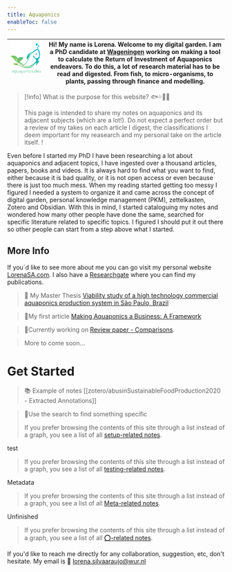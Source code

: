 ```yaml
---
title: Aquaponics
enableToc: false
---
```


|![Aquaponics.dev logo](aquaponics.png)<img width=300/>|Hi! My name is **Lorena**. Welcome to my digital garden. I am a PhD candidate at [Wageningen](https://www.wur.nl/en/about-wur.htm) working on making a tool to calculate the Return of Investment of Aquaponics endeavors. To do this, a lot of research material has to be read and digested. From fish, to micro-organisms, to plants, passing through finance and modelling.| 
|--------------|:-----:|



> [!info] What is the purpose for this website? 🐟💦🍃🌱
>
>This page is intended to share my notes on aquaponics and its adjacent subjects (which are a lot!). Do not expect a perfect order but a review of my takes on each article I digest, the classifications I deem important for my reasearch and my personal take on the article itself.     !

Even before I started my PhD I have been researching a lot about aquaponics and adjacent topics, I have ingested over a thousand articles, papers, books and videos. It is always hard to find what you want to find, either because it is bad quality, or it is not open access or even because there is just too much mess. When my reading started getting too messy I figured I needed a system to organize it and came across the concept of digital garden, personal knowledge management (PKM), zettelkasten, Zotero and Obsidian. With this in mind, I started cataloguing my notes and wondered how many other people have done the same, searched for specific literature related to specific topics. I figured I should put it out there so other people can start from a step above what I started. 
## More Info
 
If you´d like to see more about me you can go visit my personal website [LorenaSA.com](https://lorenasa.com). I also have a [Researchgate](https://www.researchgate.net/profile/Lorena-Silva-Araujo-3) where you can find my publications. 

>📓 My Master Thesis [Viability study of a high technology commercial aquaponics production system in São Paulo, Brazil](https://www.researchgate.net/publication/364368663_Viability_study_of_a_high_technology_commercial_aquaponics_production_system_in_Sao_Paulo_Brazil) 

>📗My first article [Making Aquaponics a Business: A Framework](https://www.mdpi.com/2073-4441/13/21/2978)

> 👷Currently working on [Review paper - Comparisons](/tags/ReviewPaper).

> More to come soon...

# Get Started
> 📚 Example of notes  [[zotero/abusinSustainableFoodProduction2020 - Extracted Annotations]]

> 🔎Use the search to find something specific
>
> If you prefer browsing the contents of this site through a list instead of a graph, you see a list of all [setup-related notes](/tags/setup).

test 
> If you prefer browsing the contents of this site through a list instead of a graph, you see a list of all [testing-related notes](/tags/testing).

Metadata
> If you prefer browsing the contents of this site through a list instead of a graph, you see a list of all [Meta-related notes](/tags/Meta/).

Unfinished
> If you prefer browsing the contents of this site through a list instead of a graph, you see a list of all [⭕-related notes](/tags/⭕).


If you'd like to reach me directly for any collaboration, suggestion, etc, don't hesitate. My email is 📧 lorena.silvaaraujo@wur.nl


